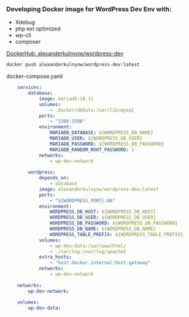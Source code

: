 ### Developing Docker image for WordPress Dev Env with:
* Xdebug
* php ext optimized
* wp-cli
* composer

[DockerHub: alexanderkulnyow/wordpress-dev](https://hub.docker.com/repository/docker/alexanderkulnyow/wordpress-dev/general)

```bash
docker push alexanderkulnyow/wordpress-dev:latest
```

docker-compose.yaml
```yaml 
    services:
        database:
            image: mariadb:10.11
            volumes:
                - .docker/dbData:/var/lib/mysql
            ports:
                - "3306:3306"
            environment:
                MARIADB_DATABASE: ${WORDPRESS_DB_NAME}
                MARIADB_USER: ${WORDPRESS_DB_USER}
                MARIADB_PASSWORD: ${WORDPRESS_DB_PASSWORD}
                MARIADB_RANDOM_ROOT_PASSWORD: 1
            networks:
                - wp-dev-network
    
        wordpress:
            depends_on:
                - database
            image: alexanderkulnyow/wordpress-dev:latest
            ports:
                - "${WORDPRESS_PORT}:80"
            environment:
                WORDPRESS_DB_HOST: ${WORDPRESS_DB_HOST}
                WORDPRESS_DB_USER: ${WORDPRESS_DB_USER}
                WORDPRESS_DB_PASSWORD: ${WORDPRESS_DB_PASSWORD}
                WORDPRESS_DB_NAME: ${WORDPRESS_DB_NAME}
                WORDPRESS_TABLE_PREFIX: ${WORDPRESS_TABLE_PREFIX}
            volumes:
                - wp-dev-data:/var/www/html/
                - ./var/log:/var/log/apache2
            extra_hosts:
                - "host.docker.internal:host-gateway"
            networks:
                - wp-dev-network
    
    networks:
        wp-dev-network:
    
    volumes:
        wp-dev-data:
```